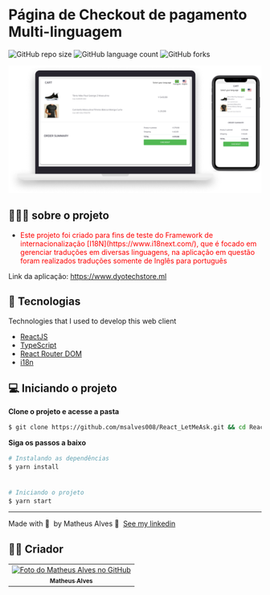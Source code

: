 # Página de Checkout de pagamento Multi-linguagem

![GitHub repo size](https://img.shields.io/github/repo-size/msalves008/build_aplication_multiple_languages_checkout_page?style=for-the-badge)
![GitHub language count](https://img.shields.io/github/languages/count/msalves008/build_aplication_multiple_languages_checkout_page?style=for-the-badge)
![GitHub forks](https://img.shields.io/github/forks/msalves008/build_aplication_multiple_languages_checkout_page?style=for-the-badge)



<img src="result.png" alt="exemplo imagem">

## 👨🏻‍💻 sobre o projeto

- <p style="color: red;">Este projeto foi criado para fins de teste do Framework de internacionalização [I18N](https://www.i18next.com/), que é focado em gerenciar traduções  em diversas linguagens, na aplicação em questão foram realizados traduções somente de Inglês para português</p>
Link da aplicação: https://www.dyotechstore.ml


## 🚀 Tecnologias

Technologies that I used to develop this web client

- [ReactJS](https://reactjs.org/)
- [TypeScript](https://www.typescriptlang.org/)
- [React Router DOM](https://reacttraining.com/react-router/)
- [i18n](https://www.i18next.com/)


## 💻 Iniciando o projeto

**Clone o projeto e acesse a pasta**

```bash
$ git clone https://github.com/msalves008/React_LetMeAsk.git && cd React_LetMeAsk
```

**Siga os passos a baixo**

```bash
# Instalando as dependências
$ yarn install


# Iniciando o projeto
$ yarn start
```




---

Made with 💜 &nbsp;by Matheus Alves 👋 &nbsp;[See my linkedin](https://www.linkedin.com/in/msalves008)




## 👨‍💻 Criador


<table>
  <tr>
    <td align="center">
      <a href="#">
        <img src="https://avatars.githubusercontent.com/u/48848963?s=400&u=b63b9081d4b4ccc9e49269814aeb5b842ac411c1&v=4" width="100px;" alt="Foto do Matheus Alves no GitHub"/><br>
        <sub>
          <b>Matheus Alves</b>
        </sub>
      </a>
    </td>   
   
  </tr>
</table>

